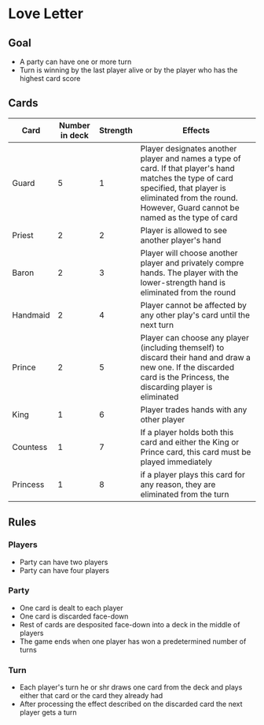 # Love Letter

## Goal
- A party can have one or more turn
- Turn is winning by the last player alive or by the player who has the highest card score

## Cards

|Card|Number in deck|Strength|Effects|
|-|-|-|-|
|Guard|5|1|Player designates another player and names a type of card. If that player's hand matches the type of card specified, that player is eliminated from the round. However, Guard cannot be named as the type of card|
|Priest|2|2|Player is allowed to see another player's hand|
|Baron|2|3|Player will choose another player and privately compre hands. The player with the lower-strength hand is eliminated from the round|
|Handmaid|2|4|Player cannot be affected by any other play's card until the next turn|
|Prince|2|5|Player can choose any player (including themself) to discard their hand and draw a new one. If the discarded card is the Princess, the discarding player is eliminated|
|King|1|6|Player trades hands with any other player|
|Countess|1|7|If a player holds both this card and either the King or Prince card, this card must be played immediately|
|Princess|1|8|if a player plays this card for any reason, they are eliminated from the turn|

## Rules

### Players

- Party can have two players
- Party can have four players

### Party

- One card is dealt to each player
- One card is discarded face-down
- Rest of cards are desposited face-down into a deck in the middle of players
- The game ends when one player has won a predetermined number of turns

### Turn

- Each player's turn he or shr draws one card from the deck and plays either that card or the card they already had
- After processing the effect described on the discarded card the next player gets a turn